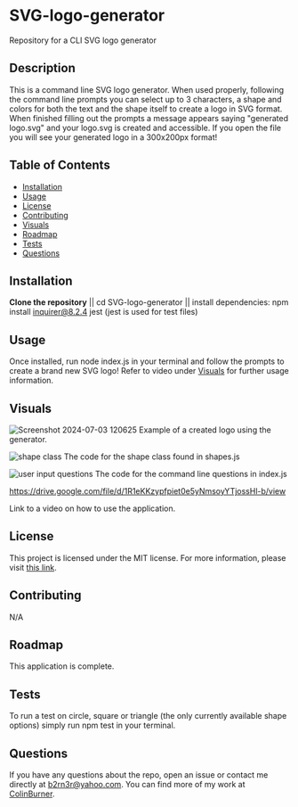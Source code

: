 # SVG-logo-generator
Repository for a CLI SVG logo generator

## Description
This is a command line SVG logo generator. When used properly, following the command line prompts you can select up to 3 characters, a shape and colors for both the text and the shape itself to create a logo in SVG format. When finished filling out the prompts a message appears saying "generated logo.svg" and your logo.svg is created and accessible. If you open the file you will see your generated logo in a 300x200px format!


## Table of Contents

- [Installation](#installation)
- [Usage](#usage)
- [License](#license)
- [Contributing](#contributing)
- [Visuals](#visuals)
- [Roadmap](#roadmap)
- [Tests](#tests)
- [Questions](#questions)

## Installation
**Clone the repository** || cd SVG-logo-generator || install dependencies: npm install inquirer@8.2.4 jest
(jest is used for test files)

## Usage
Once installed, run node index.js in your terminal and follow the prompts to create a brand new SVG logo! Refer to video under [Visuals](#visuals) for further usage information.

## Visuals

![Screenshot 2024-07-03 120625](https://github.com/ColinBurner/SVG-logo-generator/assets/85810714/8bcfe58d-3264-49b5-8928-51c8a1438af5)
Example of a created logo using the generator.

![shape class](https://github.com/ColinBurner/SVG-logo-generator/assets/85810714/c23bfa8d-d30d-479d-a818-cc9cacea0afc)
The code for the shape class found in shapes.js

![user input questions](https://github.com/ColinBurner/SVG-logo-generator/assets/85810714/8f6675c5-783b-45d2-bb2d-a460843f5743)
The code for the command line questions in index.js

https://drive.google.com/file/d/1R1eKKzypfpiet0e5yNmsoyYTjossHl-b/view

Link to a video on how to use the application.

## License
This project is licensed under the MIT license. For more information, please visit [this link](https://opensource.org/licenses/MIT).

## Contributing
N/A

## Roadmap
This application is complete.

## Tests
To run a test on circle, square or triangle (the only currently available shape options) simply run npm test in your terminal.

## Questions

If you have any questions about the repo, open an issue or contact me directly at b2rn3r@yahoo.com. You can find more of my work at [ColinBurner](https://github.com/ColinBurner/).